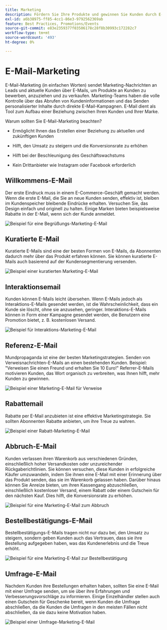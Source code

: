 ```yaml
---
title: Marketing
description: Fördern Sie Ihre Produkte und gewinnen Sie Kunden durch E-Commerce-Marketingkampagnen.
exl-id: a6b38975-ff85-4cc1-86e3-9792562369ab
feature: Best Practices, Promotions/Events
source-git-commit: e83e2359377f03506178c28f8b30993c172282c7
workflow-type: tm+mt
source-wordcount: '493'
ht-degree: 0%

---
```


# E-Mail-Marketing

E-Mail-Marketing (in einfachen Worten) sendet Marketing-Nachrichten an Leads und aktuelle Kunden über E-Mails, um Produkte an Kunden zu bewerben, anzuziehen und zu verkaufen. Marketing-Teams haben die volle Kontrolle über das Abrufen von Kundeninformationen und das Senden personalisierter Inhalte durch direkte E-Mail-Kampagnen. E-Mail dient als Tool zum Aufbau einer Beziehung zwischen Ihren Kunden und Ihrer Marke.

Warum sollten Sie E-Mail-Marketing beachten?

- Ermöglicht Ihnen das Erstellen einer Beziehung zu aktuellen und zukünftigen Kunden

- Hilft, den Umsatz zu steigern und die Konversionsrate zu erhöhen

- Hilft bei der Beschleunigung des Geschäftswachstums

- Kein Drittanbieter wie Instagram oder Facebook erforderlich

## Willkommens-E-Mail

Der erste Eindruck muss in einem E-Commerce-Geschäft gemacht werden. Wenn die erste E-Mail, die Sie an neue Kunden senden, effektiv ist, bleiben im Kundenspeicher bleibende Eindrücke erhalten. Versuchen Sie, das Design einfach und originell zu halten. Einige Marken bieten beispielsweise Rabatte in der E-Mail, wenn sich der Kunde anmeldet.

![Beispiel für eine Begrüßungs-Marketing-E-Mail](../../assets/playbooks/marketing-email-welcome.png)

## Kuratierte E-Mail

Kuratierte E-Mails sind eine der besten Formen von E-Mails, da Abonnenten dadurch mehr über das Produkt erfahren können. Sie können kuratierte E-Mails auch basierend auf der Kundensegmentierung versenden.

![Beispiel einer kuratierten Marketing-E-Mail](../../assets/playbooks/marketing-email-curated.png)

## Interaktionsemail

Kunden können E-Mails leicht übersehen. Wenn E-Mails jedoch als Interaktions-E-Mails gesendet werden, ist die Wahrscheinlichkeit, dass ein Kunde sie löscht, ohne sie anzusehen, geringer. Interaktions-E-Mails können in Form einer Kampagne gesendet werden, die Benutzern eine Promotion bietet, z. B. kostenlosen Versand.

![Beispiel für Interaktions-Marketing-E-Mail](../../assets/playbooks/marketing-email-engagement.png)

## Referenz-E-Mail

Mundpropaganda ist eine der besten Marketingstrategien. Senden von Verweisnachrichten-E-Mails an einen bestehenden Kunden. Beispiel: &quot;Verweisen Sie einen Freund und erhalten Sie 10 Euro!&quot; Referrer-E-Mails motivieren Kunden, das Wort organisch zu verbreiten, was Ihnen hilft, mehr Kunden zu gewinnen.

![Beispiel einer Marketing-E-Mail für Verweise](../../assets/playbooks/marketing-email-referral.png)

## Rabattemail

Rabatte per E-Mail anzubieten ist eine effektive Marketingstrategie. Sie sollten Abonnenten Rabatte anbieten, um ihre Treue zu wahren.

![Beispiel einer Rabatt-Marketing-E-Mail](../../assets/playbooks/marketing-email-discount.png)

## Abbruch-E-Mail

Kunden verlassen ihren Warenkorb aus verschiedenen Gründen, einschließlich hoher Versandkosten oder unzureichender Rückgaberichtlinien. Sie können versuchen, diese Kunden in erfolgreiche Käufer umzuwandeln, indem Sie ihnen eine E-Mail mit einer Erinnerung über das Produkt senden, das sie im Warenkorb gelassen haben. Darüber hinaus können Sie Anreize bieten, um ihren Kassengang abzuschließen, einschließlich kostenloser Versand, einem Rabatt oder einem Gutschein für den nächsten Kauf. Dies hilft, die Konversionsrate zu erhöhen.

![Beispiel für eine Marketing-E-Mail zum Abbruch ](../../assets/playbooks/marketing-email-abandon.png)

## Bestellbestätigungs-E-Mail

Bestellbestätigungs-E-Mails tragen nicht nur dazu bei, den Umsatz zu steigern, sondern geben Kunden auch das Vertrauen, dass sie ihre Bestellung aufgegeben haben, was das Kundenerlebnis und die Treue erhöht.

![Beispiel für eine Marketing-E-Mail zur Bestellbestätigung](../../assets/playbooks/marketing-email-order-confirmation.png)

## Umfrage-E-Mail

Nachdem Kunden ihre Bestellungen erhalten haben, sollten Sie eine E-Mail mit einer Umfrage senden, um sie über ihre Erfahrungen und Verbesserungsvorschläge zu informieren. Einige Einzelhändler stellen auch einen Gutschein für Geschenke bereit, wenn Kunden die Umfrage abschließen, da die Kunden die Umfragen in den meisten Fällen nicht abschließen, da sie dazu keine Motivation haben.

![Beispiel einer Umfrage-Marketing-E-Mail](../../assets/playbooks/marketing-email-survey.png)

